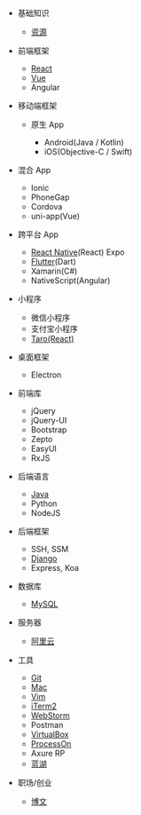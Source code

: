 - 基础知识

  - [资源](basic.md)

- 前端框架

  - [React](frontend/react.md)
  - [Vue](frontend/vue.md)
  - Angular

- 移动端框架

  - 原生 App

    - Android(Java / Kotlin)
    - iOS(Objective-C / Swift)

- 混合 App

  - Ionic
  - PhoneGap
  - Cordova
  - uni-app(Vue)

- 跨平台 App

  - [React Native](frontend/react_native.md)(React) Expo
  - [Flutter](frontend/flutter.md)(Dart)
  - Xamarin(C#)
  - NativeScript(Angular)

- 小程序

  - 微信小程序
  - 支付宝小程序
  - [Taro(React)](frontend/taro.md)

- 桌面框架

  - Electron

- 前端库

  - jQuery
  - jQuery-UI
  - Bootstrap
  - Zepto
  - EasyUI
  - RxJS

- 后端语言

  - [Java](backend/java.md)
  - Python
  - NodeJS

- 后端框架

  - SSH, SSM
  - [Django](backend/django.md)
  - Express, Koa

- 数据库

  - [MySQL](backend/mysql.md)

- 服务器

  - [阿里云](backend/aliyun.md)

- 工具

  - [Git](tools/git.md)
  - [Mac](tools/mac.md)
  - [Vim](tools/vim.md)
  - [iTerm2](tools/iTerm2.md)
  - [WebStorm](tools/webstorm.md)
  - Postman
  - [VirtualBox](tools/virtualbox.md)
  - [ProcessOn](https://processon.com/)
  - Axure RP
  - [蓝湖](https://lanhuapp.com/)

- 职场/创业

  - [博文](career.md)
